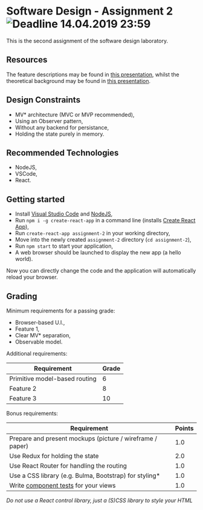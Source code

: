 # Software Design - Assignment 2 ![Deadline 14.04.2019 23:59](https://img.shields.io/badge/deadline-14.04.2019%2023%3A59-blue.svg "Deadline: 14.04.2019 23:59")
This is the second assignment of the software design laboratory.

## Resources
The feature descriptions may be found in [this presentation](https://slides.com/spet/utcn-sd-assignment-topic), whilst the theoretical background may be found in [this presentation](https://slides.com/spet/utcn-sd-assignment-2).

## Design Constraints
 * MV* architecture (MVC or MVP recommended),
 * Using an Observer pattern,
 * Without any backend for persistance,
 * Holding the state purely in memory.

## Recommended Technologies
 * NodeJS,
 * VSCode,
 * React.

## Getting started
 * Install [Visual Studio Code](https://code.visualstudio.com/) and [NodeJS](https://nodejs.org/en/),
 * Run `npm i -g create-react-app` in a command line (installs [Create React App](https://github.com/facebook/create-react-app)),
 * Run `create-react-app assignment-2` in your working directory,
 * Move into the newly created `assignment-2` directory (`cd assignment-2`),
 * Run `npm start` to start your application,
 * A web browser should be launched to display the new app (a hello world).

Now you can directly change the code and the application will automatically reload your browser.

## Grading
Minimum requirements for a passing grade:
 * Browser-based U.I.,
 * Feature 1,
 * Clear MV* separation,
 * Observable model.

Additional requirements:

| Requirement                        | Grade |
|------------------------------------|-------|
| Primitive model-based routing      |   6   |
| Feature 2                          |   8   |
| Feature 3                          |  10   |

Bonus requirements:

| Requirement                                                | Points |
|------------------------------------------------------------|--------|
| Prepare and present mockups (picture / wireframe / paper)  | 1.0    |
| Use Redux for holding the state                            | 2.0    |
| Use React Router for handling the routing                  | 1.0    |
| Use a CSS library (e.g. Bulma, Bootstrap) for styling*     | 1.0    |
| Write [component tests](https://facebook.github.io/create-react-app/docs/running-tests#option-2-react-testing-library) for your views | 1.0    | 

*Do not use a React control library, just a (S)CSS library to style your HTML*